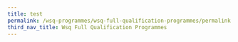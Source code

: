 ```yaml
---
title: test
permalink: /wsq-programmes/wsq-full-qualification-programmes/permalink
third_nav_title: Wsq Full Qualification Programmes
---
```

